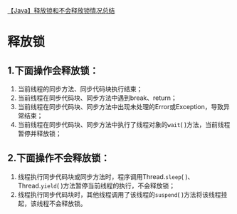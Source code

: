 [【Java】释放锁和不会释放锁情况总结](https://blog.csdn.net/qq_40839718/article/details/124393748#:~:text=2.%E4%B8%8B%E9%9D%A2%E6%93%8D%E4%BD%9C%E4%B8%8D%E4%BC%9A%E9%87%8A%E6%94%BE%E9%94%81%EF%BC%9A%20%281%29%20%E7%BA%BF%E7%A8%8B%E6%89%A7%E8%A1%8C%E5%90%8C%E6%AD%A5%E4%BB%A3%E7%A0%81%E5%9D%97%E6%88%96%E5%90%8C%E6%AD%A5%E6%96%B9%E6%B3%95%E6%97%B6%EF%BC%8C%E7%A8%8B%E5%BA%8F%E8%B0%83%E7%94%A8Thread.sleep%20%28%29%E3%80%81Thread.yield,%28%29%E6%96%B9%E6%B3%95%E6%9A%82%E5%81%9C%E5%BD%93%E5%89%8D%E7%BA%BF%E7%A8%8B%E7%9A%84%E6%89%A7%E8%A1%8C%EF%BC%8C%E4%B8%8D%E4%BC%9A%E9%87%8A%E6%94%BE%E9%94%81%EF%BC%9B%20%282%29%20%E7%BA%BF%E7%A8%8B%E6%89%A7%E8%A1%8C%E5%90%8C%E6%AD%A5%E4%BB%A3%E7%A0%81%E5%9D%97%E6%97%B6%EF%BC%8C%E5%85%B6%E4%BB%96%E7%BA%BF%E7%A8%8B%E8%B0%83%E7%94%A8%E4%BA%86%E8%AF%A5%E7%BA%BF%E7%A8%8B%E7%9A%84suspend%20%28%29%E6%96%B9%E6%B3%95%E5%B0%86%E8%AF%A5%E7%BA%BF%E7%A8%8B%E6%8C%82%E8%B5%B7%EF%BC%8C%E8%AF%A5%E7%BA%BF%E7%A8%8B%E4%B8%8D%E4%BC%9A%E9%87%8A%E6%94%BE%E9%94%81%E3%80%82)

# 释放锁
## 1.下面操作会释放锁：
1) 当前线程的同步方法、同步代码块执行结束；
2) 当前线程在同步代码块、同步方法中遇到break、return；
3) 当前线程在同步代码块、同步方法中出现未处理的Error或Exception，导致异常结束；
4) 当前线程在同步代码块、同步方法中执行了线程对象的`wait`( )方法，当前线程暂停并释放锁；

## 2.下面操作不会释放锁：
1) 线程执行同步代码块或同步方法时，程序调用Thread.`sleep`( )、Thread.`yield`( )方法暂停当前线程的执行，不会释放锁；
2) 线程执行同步代码块时，其他线程调用了该线程的`suspend`( )方法将该线程挂起，该线程不会释放锁。
